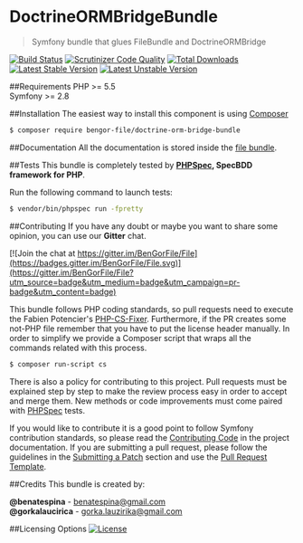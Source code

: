 # DoctrineORMBridgeBundle
> Symfony bundle that glues FileBundle and DoctrineORMBridge

[![Build Status](https://travis-ci.org/BenGorFile/DoctrineORMBridgeBundle.svg?branch=master)](https://travis-ci.org/BenGorFile/DoctrineORMBridgeBundle)
[![Scrutinizer Code Quality](https://scrutinizer-ci.com/g/BenGorFile/DoctrineORMBridgeBundle/badges/quality-score.png?b=master)](https://scrutinizer-ci.com/g/BenGorFile/DoctrineORMBridgeBundle/?branch=master)
[![Total Downloads](https://poser.pugx.org/bengor-file/doctrine-orm-bridge-bundle/downloads)](https://packagist.org/packages/bengor-file/doctrine-orm-bridge-bundle/)
[![Latest Stable Version](https://poser.pugx.org/bengor-file/doctrine-orm-bridge-bundle/v/stable.svg)](https://packagist.org/packages/bengor-file/doctrine-orm-bridge-bundle/)
[![Latest Unstable Version](https://poser.pugx.org/bengor-file/doctrine-orm-bridge-bundle/v/unstable.svg)](https://packagist.org/packages/bengor-file/doctrine-orm-bridge-bundle/)

##Requirements
PHP >= 5.5</br>
Symfony >= 2.8 

##Installation
The easiest way to install this component is using [Composer][6]
```bash
$ composer require bengor-file/doctrine-orm-bridge-bundle
```

##Documentation
All the documentation is stored inside the [file bundle](https://github.com/BenGorFile/FileBundle/blob/master/docs/index.md).

##Tests
This bundle is completely tested by **[PHPSpec][1], SpecBDD framework for PHP**.

Run the following command to launch tests:
```bash
$ vendor/bin/phpspec run -fpretty
```

##Contributing
If you have any doubt or maybe you want to share some opinion, you can use our **Gitter** chat.

[![Join the chat at https://gitter.im/BenGorFile/File](https://badges.gitter.im/BenGorFile/File.svg)](https://gitter.im/BenGorFile/File?utm_source=badge&utm_medium=badge&utm_campaign=pr-badge&utm_content=badge)

This bundle follows PHP coding standards, so pull requests need to execute the Fabien Potencier's [PHP-CS-Fixer][5].
Furthermore, if the PR creates some not-PHP file remember that you have to put the license header manually. In order
to simplify we provide a Composer script that wraps all the commands related with this process.
```bash
$ composer run-script cs
```

There is also a policy for contributing to this project. Pull requests must be explained step by step to make the
review process easy in order to accept and merge them. New methods or code improvements must come paired with
[PHPSpec][1] tests.

If you would like to contribute it is a good point to follow Symfony contribution standards, so please read the
[Contributing Code][2] in the project documentation. If you are submitting a pull request, please follow the guidelines
in the [Submitting a Patch][3] section and use the [Pull Request Template][4].

##Credits
This bundle is created by:
>
**@benatespina** - [benatespina@gmail.com](mailto:benatespina@gmail.com)<br>
**@gorkalaucirica** - [gorka.lauzirika@gmail.com](mailto:gorka.lauzirika@gmail.com)

##Licensing Options
[![License](https://poser.pugx.org/bengor-file/doctrine-orm-bridge-bundle/license.svg)](https://github.com/BenGorFile/DoctrineORMBridgeBundle/blob/master/LICENSE)

[1]: http://www.phpspec.net/
[2]: http://symfony.com/doc/current/contributing/code/index.html
[3]: http://symfony.com/doc/current/contributing/code/patches.html#check-list
[4]: http://symfony.com/doc/current/contributing/code/patches.html#make-a-pull-request
[5]: http://cs.sensiolabs.org/
[6]: http://getcomposer.org
